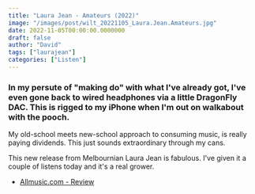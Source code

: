 ```yaml
---
title: "Laura Jean - Amateurs (2022)"
image: "/images/post/wilt_20221105_Laura.Jean.Amateurs.jpg"
date: 2022-11-05T00:00:00.0000000
draft: false
author: "David"
tags: ["laurajean"]
categories: ["Listen"]
---
```

### In my persute of "making do" with what I've already got, I've even gone back to wired headphones via a little DragonFly DAC. This is rigged to my iPhone when I'm out on walkabout with the pooch.

 My old-school meets new-school approach to consuming music, is really paying dividends. This just sounds extraordinary through my cans.

 This new release from Melbournian Laura Jean is fabulous. I've given it a couple of listens today and it's a real grower.

-  [Allmusic.com - Review](https://www.allmusic.com/album/amateurs-mw0003800099)